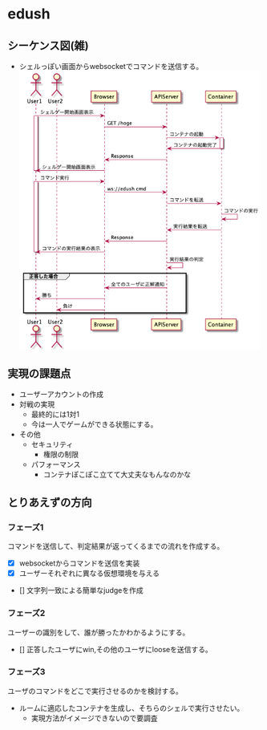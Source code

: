 # edush


## シーケンス図(雑)
- シェルっぽい画面からwebsocketでコマンドを送信する。
![](./images/edush-2.jpg)

## 実現の課題点
- ユーザーアカウントの作成
- 対戦の実現
    - 最終的には1対1
    - 今は一人でゲームができる状態にする。
- その他
    - セキュリティ
       - 権限の制限
    - パフォーマンス
        - コンテナぽこぽこ立てて大丈夫なもんなのかな

## とりあえずの方向
### フェーズ1
コマンドを送信して、判定結果が返ってくるまでの流れを作成する。
- [x] websocketからコマンドを送信を実装
- [x] ユーザーそれぞれに異なる仮想環境を与える
- [] 文字列一致による簡単なjudgeを作成

### フェーズ2
ユーザーの識別をして、誰が勝ったかわかるようにする。
- [] 正答したユーザにwin,その他のユーザにlooseを送信する。

### フェーズ3
ユーザのコマンドをどこで実行させるのかを検討する。
- ルームに適応したコンテナを生成し、そちらのシェルで実行させたい。
    - 実現方法がイメージできないので要調査
